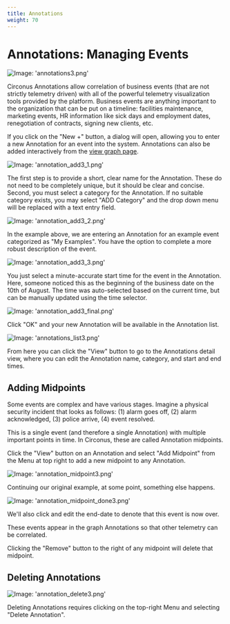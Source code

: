 ```yaml
---
title: Annotations
weight: 70
---
```


# Annotations: Managing Events

![Image: 'annotations3.png'](../../img/annotations3.png)

Circonus Annotations allow correlation of business events (that are not strictly telemetry driven) with all of the powerful telemetry visualization tools provided by the platform. Business events are anything important to the organization that can be put on a timeline: facilities maintenance, marketing events, HR information like sick days and employment dates, renegotiation of contracts, signing new clients, etc.

If you click on the "New +" button, a dialog will open, allowing you to enter a new Annotation for an event into the system. Annotations can also be added interactively from the [view graph page](/circonus/analytics/graphs/view/).

![Image: 'annotation_add3_1.png'](../../img/annotation_add3_1.png)

The first step is to provide a short, clear name for the Annotation. These do not need to be completely unique, but it should be clear and concise. Second, you must select a category for the Annotation. If no suitable category exists, you may select "ADD Category" and the drop down menu will be replaced with a text entry field.

![Image: 'annotation_add3_2.png'](../../img/annotation_add3_2.png)

In the example above, we are entering an Annotation for an example event categorized as "My Examples". You have the option to complete a more robust description of the event.

![Image: 'annotation_add3_3.png'](../../img/annotation_add3_3.png)

You just select a minute-accurate start time for the event in the Annotation. Here, someone noticed this as the beginning of the business date on the 10th of August. The time was auto-selected based on the current time, but can be manually updated using the time selector.

![Image: 'annotation_add3_final.png'](../../img/annotation_add3_final.png)

Click "OK" and your new Annotation will be available in the Annotation list.

![Image: 'annotations_list3.png'](../../img/annotations_list3.png)

From here you can click the "View" button to go to the Annotations detail view, where you can edit the Annotation name, category, and start and end times.

## Adding Midpoints

Some events are complex and have various stages. Imagine a physical security incident that looks as follows: (1) alarm goes off, (2) alarm acknowledged, (3) police arrive, (4) event resolved.

This is a single event (and therefore a single Annotation) with multiple important points in time. In Circonus, these are called Annotation midpoints.

Click the "View" button on an Annotation and select "Add Midpoint" from the Menu at top right to add a new midpoint to any Annotation.

![Image: 'annotation_midpoint3.png'](../../img/annotation_midpoint3.png)

Continuing our original example, at some point, something else happens.

![Image: 'annotation_midpoint_done3.png'](../../img/annotation_midpoint_done3.png)

We'll also click and edit the end-date to denote that this event is now over.

These events appear in the graph Annotations so that other telemetry can be correlated.

Clicking the "Remove" button to the right of any midpoint will delete that midpoint.

## Deleting Annotations

![Image: 'annotation_delete3.png'](../../img/annotation_delete3.png)

Deleting Annotations requires clicking on the top-right Menu and selecting "Delete Annotation".
